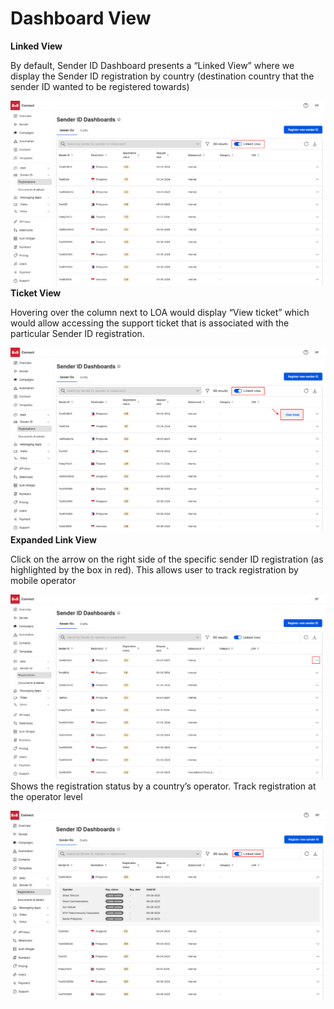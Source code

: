 # Dashboard View

**Linked View**  

By default, Sender ID Dashboard presents a “Linked View” where we display the Sender ID registration by country (destination country that the sender ID wanted to be registered towards)

![](../images/1e04d0be7a934f182e663e1916d730152b52bb3b9ebc49670d50f1cd9a30bf52-unnamed_1.png)
**Ticket View**  

Hovering over the column next to LOA would display “View ticket” which would allow accessing the support ticket that is associated with the particular Sender ID registration. 

![](../images/2a0ca1965393523fb5a6c4feba4291b9db7a87e06782bf20fe009d11cee88e34-View_Ticket.png)
**Expanded Link View**  

Click on the arrow on the right side of the specific sender ID registration (as highlighted by the box in red). This allows user to track registration by mobile operator

![](../images/32e2d15021548451657f21561a64f1898e8d41f943b6d48eec609369532f80ec-expanded_view.png)
Shows the registration status by a country’s operator. Track registration at the operator level

![](../images/8a5501e2eb36c150cd095c2d6feafbde55f7dc68918e386a196f9ecd9111ab90-Expanded_Link_View.png)

